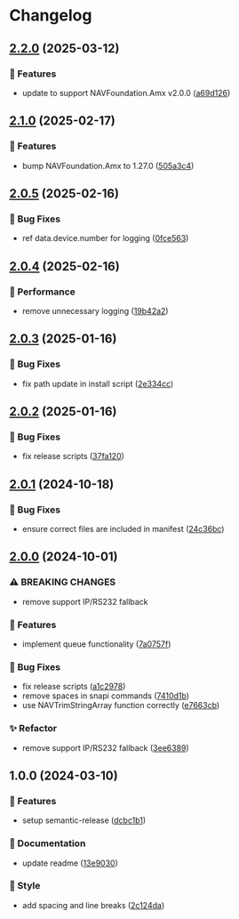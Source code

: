 # Changelog

## [2.2.0](https://github.com/Norgate-AV/NAVDatabase.Amx.PanasonicProjector/compare/v2.1.0...v2.2.0) (2025-03-12)

### 🌟 Features

- update to support NAVFoundation.Amx v2.0.0 ([a69d126](https://github.com/Norgate-AV/NAVDatabase.Amx.PanasonicProjector/commit/a69d1263d86b51ed238daa42560f173007f4e32c))

## [2.1.0](https://github.com/Norgate-AV/NAVDatabase.Amx.PanasonicProjector/compare/v2.0.5...v2.1.0) (2025-02-17)

### 🌟 Features

- bump NAVFoundation.Amx to 1.27.0 ([505a3c4](https://github.com/Norgate-AV/NAVDatabase.Amx.PanasonicProjector/commit/505a3c46c3e1347b33bd55deea655145b05c8e05))

## [2.0.5](https://github.com/Norgate-AV/NAVDatabase.Amx.PanasonicProjector/compare/v2.0.4...v2.0.5) (2025-02-16)

### 🐛 Bug Fixes

- ref data.device.number for logging ([0fce563](https://github.com/Norgate-AV/NAVDatabase.Amx.PanasonicProjector/commit/0fce56369e2cd43986502273e0744dd246834dda))

## [2.0.4](https://github.com/Norgate-AV/NAVDatabase.Amx.PanasonicProjector/compare/v2.0.3...v2.0.4) (2025-02-16)

### 🚀 Performance

- remove unnecessary logging ([19b42a2](https://github.com/Norgate-AV/NAVDatabase.Amx.PanasonicProjector/commit/19b42a271bd3d15e7405c158fffe593ab5a1e7a9))

## [2.0.3](https://github.com/Norgate-AV/NAVDatabase.Amx.PanasonicProjector/compare/v2.0.2...v2.0.3) (2025-01-16)

### 🐛 Bug Fixes

- fix path update in install script ([2e334cc](https://github.com/Norgate-AV/NAVDatabase.Amx.PanasonicProjector/commit/2e334cc4089db35c0208ce3c7c8bbb0e0c0388cf))

## [2.0.2](https://github.com/Norgate-AV/NAVDatabase.Amx.PanasonicProjector/compare/v2.0.1...v2.0.2) (2025-01-16)

### 🐛 Bug Fixes

- fix release scripts ([37fa120](https://github.com/Norgate-AV/NAVDatabase.Amx.PanasonicProjector/commit/37fa120f05f899ce4fff4d880161b5001e683a6c))

## [2.0.1](https://github.com/Norgate-AV/NAVDatabase.Amx.PanasonicProjector/compare/v2.0.0...v2.0.1) (2024-10-18)

### 🐛 Bug Fixes

- ensure correct files are included in manifest ([24c36bc](https://github.com/Norgate-AV/NAVDatabase.Amx.PanasonicProjector/commit/24c36bc116df37b522e4694815820bd1fcc4f586))

## [2.0.0](https://github.com/Norgate-AV/NAVDatabase.Amx.PanasonicProjector/compare/v1.0.0...v2.0.0) (2024-10-01)

### ⚠ BREAKING CHANGES

- remove support IP/RS232 fallback

### 🌟 Features

- implement queue functionality ([7a0757f](https://github.com/Norgate-AV/NAVDatabase.Amx.PanasonicProjector/commit/7a0757f49d8641a614a74f19224d5f9fbef50085))

### 🐛 Bug Fixes

- fix release scripts ([a1c2978](https://github.com/Norgate-AV/NAVDatabase.Amx.PanasonicProjector/commit/a1c2978feeabd3923a480cd97f744737c15587ba))
- remove spaces in snapi commands ([7410d1b](https://github.com/Norgate-AV/NAVDatabase.Amx.PanasonicProjector/commit/7410d1bd873d962eb20cb1b9f1bb2a5417917ff0))
- use NAVTrimStringArray function correctly ([e7663cb](https://github.com/Norgate-AV/NAVDatabase.Amx.PanasonicProjector/commit/e7663cbeac0995103c466e8c2fd8569ebc06c93e))

### ✨ Refactor

- remove support IP/RS232 fallback ([3ee6389](https://github.com/Norgate-AV/NAVDatabase.Amx.PanasonicProjector/commit/3ee6389a6e91c3eba462c60bc4b325debcce1312))

## 1.0.0 (2024-03-10)

### 🌟 Features

- setup semantic-release ([dcbc1b1](https://github.com/Norgate-AV/NAVDatabase.Amx.PanasonicProjector/commit/dcbc1b1ce0cf3daf226db872421c7f7e8d154b58))

### 📖 Documentation

- update readme ([13e9030](https://github.com/Norgate-AV/NAVDatabase.Amx.PanasonicProjector/commit/13e90308de251b12b501a648a663dbf5cc9da70b))

### 💅 Style

- add spacing and line breaks ([2c124da](https://github.com/Norgate-AV/NAVDatabase.Amx.PanasonicProjector/commit/2c124daef3c0048bf0f36d6028b24781888db2a9))
